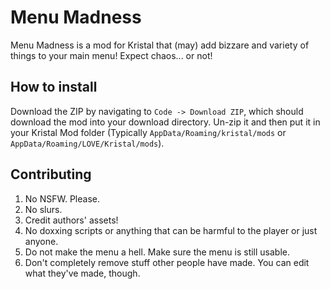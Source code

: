 # Menu Madness
Menu Madness is a mod for Kristal that (may) add bizzare and variety of things to your main menu! Expect chaos... or not!
## How to install
Download the ZIP by navigating to `Code -> Download ZIP`, which should download the mod into your download directory. Un-zip it and then put it in your Kristal Mod folder (Typically `AppData/Roaming/kristal/mods` or `AppData/Roaming/LOVE/Kristal/mods`).

## Contributing
1. No NSFW. Please.
2. No slurs.
3. Credit authors' assets!
4. No doxxing scripts or anything that can be harmful to the player or just anyone.
5. Do not make the menu a hell. Make sure the menu is still usable.
6. Don't completely remove stuff other people have made. You can edit what they've made, though.
